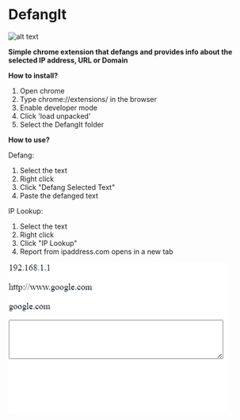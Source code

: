 # DefangIt

![alt text](https://github.com/nwjohns101/DefangIt/blob/Dev/Images/FangsImage.png) 

**Simple chrome extension that defangs and provides info about the selected IP address, URL or Domain**

**How to install?**

1) Open chrome
2) Type chrome://extensions/ in the browser
3) Enable developer mode
4) Click 'load unpacked' 
5) Select the DefangIt folder

**How to use?**

Defang:

1) Select the text
2) Right click
3) Click "Defang Selected Text"
4) Paste the defanged text

IP Lookup:

1) Select the text
2) Right click
3) Click "IP Lookup"
4) Report from ipaddress.com opens in a new tab

![alt text](Images/Demo.gif)
